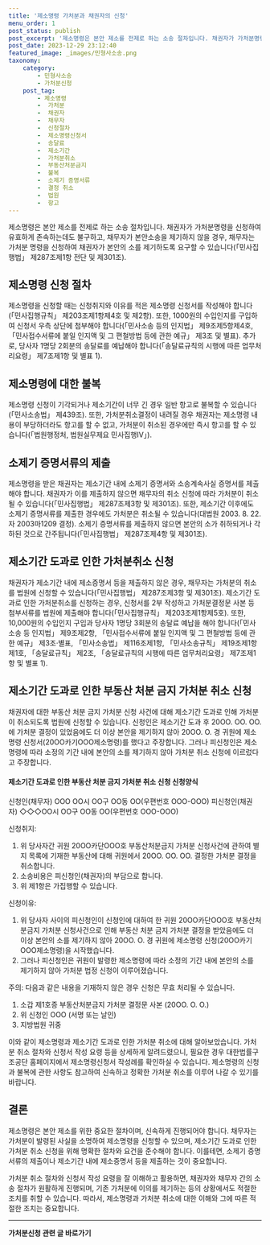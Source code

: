 ```yaml
---
title: '제소명령 가처분과 채권자의 신청'
menu_order: 1
post_status: publish
post_excerpt: '제소명령은 본안 제소를 전제로 하는 소송 절차입니다. 채권자가 가처분명령을 신청하여 유효하게 존속하는데도 불구하고, 채무자가 본안소송을 제기하지 않을 경우, 채무자는 가처분 명령을 신청하여 채권자가 본안의 소를 제기하도록 요구할 수 있습니다  민사집행법  제287조제1항 전단 및 제301조 .'
post_date: 2023-12-29 23:12:40
featured_image: _images/민형사소송.png
taxonomy:
    category:
        - 민형사소송
        - 가처분신청
    post_tag:
        - 제소명령
        -  가처분
        -  채권자
        -  채무자
        -  신청절차
        -  제소명령신청서
        -  송달료
        -  제소기간
        -  가처분취소
        -  부동산처분금지
        -  불복
        -  소제기 증명서류
        -  결정 취소
        -  법원
        -  항고
---
```



제소명령은 본안 제소를 전제로 하는 소송 절차입니다. 채권자가 가처분명령을 신청하여 유효하게 존속하는데도 불구하고, 채무자가 본안소송을 제기하지 않을 경우, 채무자는 가처분 명령을 신청하여 채권자가 본안의 소를 제기하도록 요구할 수 있습니다(「민사집행법」 제287조제1항 전단 및 제301조).

## 제소명령 신청 절차

제소명령을 신청할 때는 신청취지와 이유를 적은 제소명령 신청서를 작성해야 합니다(「민사집행규칙」 제203조제1항제4호 및 제2항). 또한, 1000원의 수입인지를 구입하여 신청서 우측 상단에 첨부해야 합니다(「민사소송 등의 인지법」 제9조제5항제4호, 「민사접수서류에 붙일 인지액 및 그 편철방법 등에 관한 예규」 제3조 및 별표). 추가로, 당사자 1명당 2회분의 송달료를 예납해야 합니다(「송달료규칙의 시행에 따른 업무처리요령」 제7조제1항 및 별표 1).

## 제소명령에 대한 불복

제소명령 신청이 기각되거나 제소기간이 너무 긴 경우 일반 항고로 불복할 수 있습니다(「민사소송법」 제439조). 또한, 가처분취소결정이 내려질 경우 채권자는 제소명령 내용이 부당하더라도 항고를 할 수 없고, 가처분이 취소된 경우에만 즉시 항고를 할 수 있습니다(「법원행정처, 법원실무제요 민사집행Ⅳ」).

## 소제기 증명서류의 제출

제소명령을 받은 채권자는 제소기간 내에 소제기 증명서와 소송계속사실 증명서를 제출해야 합니다. 채권자가 이를 제출하지 않으면 채무자의 취소 신청에 따라 가처분이 취소될 수 있습니다(「민사집행법」 제287조제3항 및 제301조). 또한, 제소기간 이후에도 소제기 증명서류를 제출한 경우에도 가처분은 취소될 수 있습니다(대법원 2003. 8. 22.자 2003마1209 결정). 소제기 증명서류를 제출하지 않으면 본안의 소가 취하되거나 각하된 것으로 간주됩니다(「민사집행법」 제287조제4항 및 제301조).

## 제소기간 도과로 인한 가처분취소 신청

채권자가 제소기간 내에 제소증명서 등을 제출하지 않은 경우, 채무자는 가처분의 취소를 법원에 신청할 수 있습니다(「민사집행법」 제287조제3항 및 제301조). 제소기간 도과로 인한 가처분취소를 신청하는 경우, 신청서를 2부 작성하고 가처분결정문 사본 등 첨부서류를 법원에 제출해야 합니다(「민사집행규칙」 제203조제1항제5호). 또한, 10,000원의 수입인지 구입과 당사자 1명당 3회분의 송달료 예납을 해야 합니다(「민사소송 등 인지법」 제9조제2항, 「민사접수서류에 붙일 인지액 및 그 편철방법 등에 관한 예규」 제3조·별표, 「민사소송법」 제116조제1항, 「민사소송규칙」 제19조제1항제1호, 「송달료규칙」 제2조, 「송달료규칙의 시행에 따른 업무처리요령」 제7조제1항 및 별표 1).

## 제소기간 도과로 인한 부동산 처분 금지 가처분 취소 신청

채권자에 대한 부동산 처분 금지 가처분 신청 사건에 대해 제소기간 도과로 인해 가처분이 취소되도록 법원에 신청할 수 있습니다. 신청인은 제소기간 도과 후 20ΟΟ. ΟΟ. ΟΟ.에 가처분 결정이 있었음에도 더 이상 본안을 제기하지 않아 20ΟΟ. Ο. 경 귀원에 제소명령 신청서(20ΟΟ카기ΟΟΟ제소명령)를 했다고 주장합니다. 그러나 피신청인은 제소명령에 따라 소정의 기간 내에 본안의 소를 제기하지 않아 가처분 취소 신청에 이르렀다고 주장합니다.

#### 제소기간 도과로 인한 부동산 처분 금지 가처분 취소 신청 신청양식

신청인(채무자)     ΟΟΟ ΟΟ시 ΟΟ구 ΟΟ동 ΟΟ(우편번호 ΟΟΟ-ΟΟΟ)
피신청인(채권자)   ◇◇◇ΟΟ시 ΟΟ구 ΟΟ동 ΟΟ(우편번호 ΟΟΟ-ΟΟΟ)

신청취지:
1. 위 당사자간 귀원 20ΟΟ카단ΟΟΟ호 부동산처분금지 가처분 신청사건에 관하여 별지 목록에 기재한 부동산에 대해 귀원에서 20ΟΟ. ΟΟ. ΟΟ. 결정한 가처분 결정을 취소합니다.
2. 소송비용은 피신청인(채권자)의 부담으로 합니다.
3. 위 제1항은 가집행할 수 있습니다.

신청이유:
1. 위 당사자 사이의 피신청인이 신청인에 대하여 한 귀원 20ΟΟ카단ΟΟΟ호 부동산처분금지 가처분 신청사건으로 인해 부동산 처분 금지 가처분 결정을 받았음에도 더 이상 본안의 소를 제기하지 않아 20ΟΟ. Ο. 경 귀원에 제소명령 신청(20ΟΟ카기ΟΟΟ제소명령)을 시작했습니다.
2. 그러나 피신청인은 귀원이 발령한 제소명령에 따라 소정의 기간 내에 본안의 소를 제기하지 않아 가처분 법정 신청이 이루어졌습니다.

주의: 다음과 같은 내용을 기재하지 않은 경우 신청은 무효 처리될 수 있습니다.
1. 소갑 제1호증 부동산처분금지 가처분 결정문 사본 (20ΟΟ. Ο. Ο.)
2. 위 신청인 ΟΟΟ (서명 또는 날인)
3. 지방법원 귀중

이와 같이 제소명령과 제소기간 도과로 인한 가처분 취소에 대해 알아보았습니다. 가처분 취소 절차와 신청서 작성 요령 등을 상세하게 알려드렸으니, 필요한 경우 대한법률구조공단 홈페이지에서 제소명령신청서 작성례를 확인하실 수 있습니다. 제소명령의 신청과 불복에 관한 사항도 참고하여 신속하고 정확한 가처분 취소를 이루어 나갈 수 있기를 바랍니다.

## 결론
제소명령은 본안 제소를 위한 중요한 절차이며, 신속하게 진행되어야 합니다. 채무자는 가처분이 발령된 사실을 소명하여 제소명령을 신청할 수 있으며, 제소기간 도과로 인한 가처분 취소 신청을 위해 명확한 절차와 요건을 준수해야 합니다. 이를테면, 소제기 증명서류의 제출이나 제소기간 내에 제소증명서 등을 제출하는 것이 중요합니다.

가처분 취소 절차와 신청서 작성 요령을 잘 이해하고 활용하면, 채권자와 채무자 간의 소송 절차가 원활하게 진행되며, 기존 가처분에 이의를 제기하는 등의 상황에서도 적절한 조치를 취할 수 있습니다. 따라서, 제소명령과 가처분 취소에 대한 이해와 그에 따른 적절한 조치는 중요합니다.


<!-- wp:separator -->
<hr class="wp-block-separator has-alpha-channel-opacity"/>
<!-- /wp:separator -->

<!-- wp:group {"backgroundColor":"base","layout":{"type":"constrained"}} -->
<div class="wp-block-group has-base-background-color has-background"><!-- wp:paragraph {"align":"center","fontSize":"medium"} -->
<p class="has-text-align-center has-large-font-size"><strong>가처분신청 관련 글 바로가기</strong></p>
<!-- /wp:paragraph -->


<!-- wp:latest-posts
{"categories":[{"id":14597,"count":19,"description":"","link":"https://uknowlaw.com/category/%ea%b0%80%ec%b2%98%eb%b6%84%ec%8b%a0%ec%b2%ad/","name":"가처분신청","slug":"가처분신청","taxonomy":"category","parent":0,"meta":[],"_links":{"self":[{"href":"https://uknowlaw.com/wp-json/wp/v2/categories/14597"}],"collection":[{"href":"https://uknowlaw.com/wp-json/wp/v2/categories"}],"about":[{"href":"https://uknowlaw.com/wp-json/wp/v2/taxonomies/category"}],"wp:post_type":[{"href":"https://uknowlaw.com/wp-json/wp/v2/posts?categories=14597"}],"curies":[{"name":"wp","href":"https://api.w.org/{rel}","templated":true}]}}],"postsToShow":100,"excerptLength":28,"postLayout":"grid","columns":2,"featuredImageAlign":"left","featuredImageSizeSlug":"large","fontSize":"small"} /--></div>
<!-- /wp:group -->